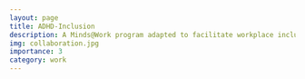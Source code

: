 ```yaml
---
layout: page
title: ADHD-Inclusion
description: A Minds@Work program adapted to facilitate workplace inclusion for individuals with ADHD.
img: collaboration.jpg
importance: 3
category: work
---
```

